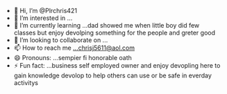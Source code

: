 - 👋 Hi, I’m @Plrchris421
- 👀 I’m interested in ...
- 🌱 I’m currently learning ...dad showed me when little boy did few classes but enjoy devolping something for the people and greter good 
- 💞️ I’m looking to collaborate on ...
- 📫 How to reach me ...chrisj5611@aol.com
- 😄 Pronouns: ...sempier fi honorable oath 
- ⚡ Fun fact: ...business self employed owner and enjoy devopling here to gain knowledge devolop to help others can use or be safe in everday activitys 

<!---
Plrchris42/Plrchris42 is a ✨ special ✨ repository because its `README.md` (this file) appears on your GitHub profile.
You can click the Preview link to take a look at your 👋 Hi, I’m @Plrchris421
